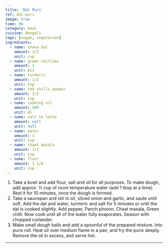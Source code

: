 ```yaml
---
title: 'Dal Puri'
ref: dal-puri
image: true
time: 90
category: meal
cuisine: Bengali
tags: [vegan, vegetarian]
ingredients:
  - name: chana dal
    amount: 1/2
    unit: cup
  - name: green chillies
    amount: 2
    unit: pcs
  - name: turmeric
    amount: 1/2
    unit: tsp
  - name: red chilli powder
    amount: 1/2
    unit: tsp
  - name: cooking oil
    amount: 500
    unit: ml
  - name: salt to taste
    amount: null
    unit: null
  - name: water
    amount: 1
    unit: cup
  - name: chaat masala
    amount: 1/2
    unit: tsp
  - name: flour
    amount: 1 1/4
    unit: cup
---
```


1. Take a bowl and add flour, salt and oil for all purposes. To make dough, add approx. 1⁄2 cup of room temperature water (add 1 tbsp at a time). Rest it for 10 minutes, once the dough is formed.
2. Take a saucepan and stir in oil, sliced onion and garlic, and saute until soft. Add the dal and water, turmeric and salt for 5 minutes or until the dal is cooked slightly. Add pepper, Panch phoron, Chaat masala, Green chilli. Now cook until all of the water fully evaporates. Season with chopped coriander.
3. Make small dough balls and add a spoonful of the prepared mixture. Into puris roll. Heat oil over medium flame in a pan, and fry the puris deeply. Remove the oil in excess, and serve hot.

---
